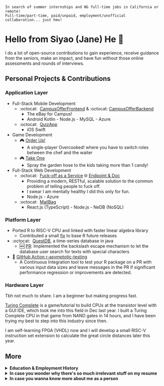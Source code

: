 ```text
In search of summer internships and NG full-time jobs in California or remote!
Full-time/part-time, paid/unpaid, employment/unofficial collaboration... just hmu!
```

# Hello from Siyao (Jane) He :wave:
I do a lot of open-source contributions to gain experience, receive guidance from the seniors, make an impact, and have fun without those online assessments and rounds of interviews.
## Personal Projects & Contributions
### Application Layer
* Full-Stack Mobile Development
  * :octocat:&nbsp; [CampusOfferFrontend](https://github.com/SiyaoIsHiding/CampusOfferFrontend) & :octocat:&nbsp;[CampusOfferBackend](https://github.com/SiyaoIsHiding/CampusOfferBackend)
    * The eBay for Campus!
    * Android Kotlin - Node.js - MySQL - Azure
  * :octocat:&nbsp; [QuizApp](https://github.com/SiyaoIsHiding/QuizApp)
    * iOS Swift
* Game Development
  * :video_game: [Order Up!](https://madjuse.itch.io/order-up)
    * A single-player Overcooked! where you have to switch roles between the chef and the waiter
  * :video_game: [Take One](https://ginvr.itch.io/take-one)
    * Spray the garden hose to the kids taking more than 1 candy!
* Full-Stack Web Development
  * :octocat:&nbsp; [Fuck-off as a Service](https://github.com/SiyaoIsHiding/foaas) :globe_with_meridians: [Endpoint & Doc](https://fuckoffasaservice.azurewebsites.net/)
    * Providing a modern, RESTful, scalable solution to the common problem of telling people to fuck off.
    * I swear I am mentally healthy I did this only for fun.
    * Node.js - Azure
  * :octocat:&nbsp; [MailBag](https://github.com/SiyaoIsHiding/mailbag)
    * React.js (TypeScript) - Node.js - NeDB (NoSQL)

### Platform Layer
* Ported R to RISC-V CPU and linked with faster linear algebra library
  * Contributed a small [fix](https://stat.ethz.ch/pipermail/r-devel/2023-February/082382.htmls) to base R future releases
* :octocat:&nbsp; [QuestDB](https://github.com/questdb/questdb), a time-series database in java
  * :new: [PR](https://github.com/questdb/questdb/pull/3006): Implemented the backslash escape mechanism to let the database user search for texts with special characters
* :wrench: [GitHub Action r-asymptotic-testing](https://github.com/marketplace/actions/r-asymptotic-testing)
  * A Continuous Integration tool to test your R package on a PR with various input data sizes and leave messages in the PR if significant performance regression or improvements are detected.

### Hardware Layer
Tbh not much to share. I am a beginner but making progress fast.

[Turing Complete](https://store.steampowered.com/app/1444480/Turing_Complete/) is a game/tutorial to build CPUs at the transistor level with a GUI IDE, which took me into this field in Dec last year. I built a Turing Complete CPU in that game from NAND gates in 14 hours, and I have been trying my best to step into this industry since then.

I am self-learning FPGA (VHDL) now and I will develop a small RISC-V instruction set extension to calculate the great circle distances later this year.

## More

<details>
<summary><strong>Education &amp; Employment History</strong></summary>
<br>
<p><strong>University of California, Irvine</strong>, 09/2022-12/2023<br>
Master of Software Engineering <br>
A+ in all courses<br></p>
<p><strong>Hong Kong Polytechnic University</strong>, 09/2018-06/2022<br>
Major in Accounting and Finance, Minor in Computing<br>
Dean's List for 4 years<br></p>
<p><strong>SAP</strong>, 06/2021-12/2021<br>
Intern as Support Engineer<br>
Developed a Node.js program to synchronize two kinds of databases<br>
Restructured the financial analysis scripts from O(n^2) to O(n)<br></p>
<p><strong>KPMG</strong>, 01/2021-04/2021<br>
Intern as Auditor<br></p>
</details>

<details>
<summary><strong>In case you wonder why there's so much irrelevant stuff on my resume</strong></summary>
<br>
<p>First, I believe a good software engineer always cares about the hardware. If I really care about the performance of my application, I'mma optimize it from the logic gates.</p>
<p>Second, I find different kinds of pleasure in different fields of programming.</p>

<ol>
<li><strong>The pleasure of solving puzzles</strong>: Leetcoding, coding games.</li>
<li><strong>The pleasure of building, e.g. playing LEGO</strong>: application development, development of large-scale stuff.</li>
<li><strong>The pleasure of talking with the agency of truth that seldom lies unless it's too hot</strong>: hardware development.</li>
<li><strong>The pleasure of retrospecting how the world runs and then modeling it</strong>: OOP</li>
<li><strong>The pleasure of hitting Enter</strong>: type-strict languages</li>
</ol>
</details>

<details>
<summary><strong>In case you wanna know more about me as a person</strong></summary>
Some of my personal interests
</details>


